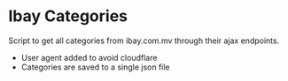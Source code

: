# Ibay Categories

Script to get all categories from ibay.com.mv through their ajax endpoints.

- User agent added to avoid cloudflare
- Categories are saved to a single json file
